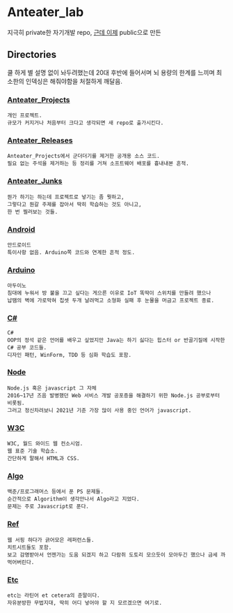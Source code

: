 # Anteater_lab
지극히 private한 자기개발 repo, [근데 이제](https://namu.wiki/w/%EC%B5%9C%EA%B0%95%EB%A1%9D) public으로 만든

## Directories
쿨 하게 별 설명 없이 놔두려했는데 20대 후반에 들어서며 뇌 용량의 한계를 느끼며 최소한의 인덱싱은 해줘야함을 처절하게 깨달음.

### [Anteater_Projects](./Anteater_Projects)
```
개인 프로젝트.
규모가 커지거나 처음부터 크다고 생각되면 새 repo로 출가시킨다.
```

### [Anteater_Releases](./Anteater_Releases)
```
Anteater_Projects에서 군더더기를 제거한 공개용 소스 코드.
필요 없는 주석을 제거하는 등 정리를 거쳐 소프트웨어 배포를 흉내내본 흔적.
```

### [Anteater_Junks](./Anteater_Junks)
```
뭔가 하기는 하는데 프로젝트로 넣기는 좀 뭣하고,
그렇다고 뭔갈 주제를 잡아서 딱히 학습하는 것도 아니고,
한 번 찔러보는 것들.
```

### [Android](./Android)
```
안드로이드
특이사항 없음. Arduino쪽 코드와 연계한 흔적 정도.
```

### [Arduino](./Arduino)
```
아두이노
침대에 누워서 방 불을 끄고 싶다는 게으른 이유로 IoT 똑딱이 스위치를 만들려 했으나
납땜의 벽에 가로막혀 칩셋 두개 날려먹고 소형화 실패 후 눈물을 머금고 프로젝트 종료.
```

### [C#](./C#)
```
C#
OOP의 정석 같은 언어를 배우고 싶었지만 Java는 하기 싫다는 힙스터 or 반골기질에 시작한 C# 공부 코드들.
디자인 패턴, WinForm, TDD 등 심화 학습도 포함.
```

### [Node](./Node)
```
Node.js 혹은 javascript 그 자체
2016~17년 즈음 발병했던 Web 서비스 개발 공포증을 해결하기 위한 Node.js 공부로부터 비롯됨.
그러고 정신차려보니 2021년 기준 가장 많이 사용 중인 언어가 javascript.
```

### [W3C](./W3C)
```
W3C, 월드 와이드 웹 컨소시엄.
웹 표준 기술 학습소.
간단하게 말해서 HTML과 CSS.
```

### [Algo](./Algo)
```
백준/프로그래머스 등에서 푼 PS 문제들.
순간적으로 Algorithm이 생각안나서 Algo라고 지었다.
문제는 주로 Javascript로 푼다.
```

### [Ref](./Ref)
```
웹 서핑 하다가 긁어모은 레퍼런스들.
치트시트들도 포함.
보고 감명받아서 언젠가는 도움 되겠지 하고 다람쥐 도토리 모으듯이 모아두긴 했으나 금세 까먹어버린다.
```

### [Etc](./Etc)
```
etc는 라틴어 et cetera의 준말이다.
자유분방한 무법지대, 딱히 어디 넣어야 할 지 모르겠으면 여기로.
```